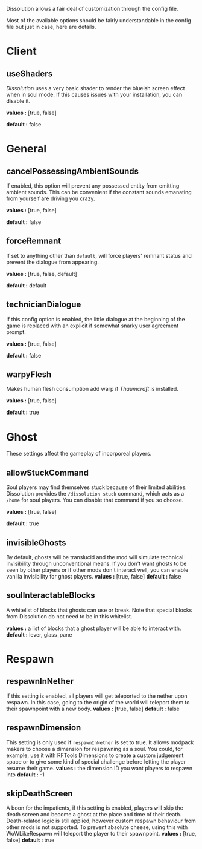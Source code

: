 Dissolution allows a fair deal of customization through the config file.

Most of the available options should be fairly understandable in the config file but just in case, here are details.

# Client

## useShaders

*Dissolution* uses a very basic shader to render the blueish screen effect when in soul mode. If this causes issues with your installation, you can disable it.

**values :** [true, false]

**default :** false

# General

## cancelPossessingAmbientSounds

If enabled, this option will prevent any possessed entity from emitting ambient sounds. This can be convenient if the constant sounds emanating from yourself are driving you crazy.

**values :** [true, false]

**default :** false

## forceRemnant

If set to anything other than `default`, will force players' remnant status and prevent the dialogue from appearing. 

**values :** [true, false, default]

**default :** default

## technicianDialogue

If this config option is enabled, the little dialogue at the beginning of the game is replaced with an explicit if somewhat snarky user agreement prompt.

**values :** [true, false]

**default :** false

## warpyFlesh

Makes human flesh consumption add warp if *Thaumcraft* is installed.

**values :** [true, false]

**default :** true

# Ghost

These settings affect the gameplay of incorporeal players.

## allowStuckCommand

Soul players may find themselves stuck because of their limited abilities. Dissolution provides the `/dissolution stuck` command, which acts as a `/home` for soul players. You can disable that command if you so choose.

**values :** [true, false]

**default :** true

## invisibleGhosts

By default, ghosts will be translucid and the mod will simulate technical invisibility through unconventional means. If you don't want ghosts to be seen by other players or if other mods don't interact well, you can enable vanilla invisibility for ghost players.
**values :** [true, false]
**default :** false

## soulInteractableBlocks

A whitelist of blocks that ghosts can use or break. Note that special blocks from Dissolution do not need to be in this whitelist. 

**values :** a list of blocks that a ghost player will be able to interact with.
**default :** lever, glass_pane

# Respawn
## respawnInNether
If this setting is enabled, all players will get teleported to the nether upon respawn. In this case, going to the origin of the world will teleport them to their spawnpoint with a new body.
**values :** [true, false]
**default :** false

## respawnDimension
This setting is only used if `respawnInNether` is set to true. It allows modpack makers to choose a dimension for respawning as a soul. You could, for example, use it with RFTools Dimensions to create a custom judgement space or to give some kind of special challenge before letting the player resume their game.
**values :** the dimension ID you want players to respawn into
**default :** -1

## skipDeathScreen
A boon for the impatients, if this setting is enabled, players will skip the death screen and become a ghost at the place and time of their death. Death-related logic is still applied, however custom respawn behaviour from other mods is not supported. To prevent absolute cheese, using this with WoWLikeRespawn will teleport the player to their spawnpoint.
**values :** [true, false]
**default :** true
